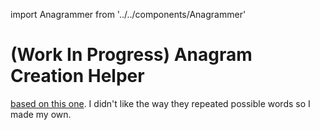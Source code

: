 import Anagrammer from '../../components/Anagrammer'

# (Work In Progress) Anagram Creation Helper

[based on this one]. I didn't like the way they repeated possible words so I made my own.

<Anagrammer />

[based on this one]: https://www.wordplays.com/anagrammer
